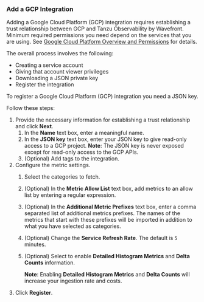 ### Add a GCP Integration

Adding a Google Cloud Platform (GCP) integration requires establishing a trust relationship between GCP and Tanzu Observability by Wavefront. Minimum required permissions you need depend on the services that you are using. See [Google Cloud Platform Overview and Permissions](http://docs.wavefront.com/integrations_gcp_overview.html) for details.

The overall process involves the following:

* Creating a service account
* Giving that account viewer privileges 
* Downloading a JSON private key
* Register the integration

To register a Google Cloud Platform (GCP) integration you need a JSON key. 

Follow these steps:

1. Provide the necessary information for establishing a trust relationship and click **Next**.
   1. In the **Name** text box, enter a meaningful name.
   2. In the **JSON key** text box, enter your JSON key to give read-only access to a GCP project.
      **Note**: The JSON key is never exposed except for read-only access to the GCP APIs.
   3. (Optional) Add tags to the integration.
2. Configure the metric settings.
   1. Select the categories to fetch.
   2. (Optional) In the **Metric Allow List** text box, add metrics to an allow list by entering a regular expression. 
   3. (Optional) In the **Additional Metric Prefixes** text box, enter a comma separated list of additional metrics prefixes. 
      The names of the metrics that start with these prefixes will be imported in addition to what you have selected as categories.
   4. (Optional) Change the **Service Refresh Rate**. The default is `5` minutes.
   5. (Optional) Select to enable **Detailed Histogram Metrics** and **Delta Counts** information.
   
      **Note**: Enabling **Detailed Histogram Metrics** and **Delta Counts** will increase your ingestion rate and costs.
3. Click **Register**.
